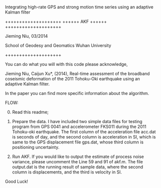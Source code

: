 Integrating high-rate GPS and strong motion time series using an adaptive Kalman filter

++++++++++++++++++++
++++++   AKF  ++++++
++++++++++++++++++++

Jieming Niu, 03/2014

School of Geodesy and Geomatics
Wuhan University

++++++++++++++++++++

You can do what you will with this code please acknowledge,

Jieming Niu, Caijun Xu*, (2014), Real-time assessment of the broadband coseismic deformation of the 2011 Tohoku-Oki earthquake using an adaptive Kalman filter.

In the paper you can find more specific information about the algorithm.

FLOW:

0. Read this readme;

1. Prepare the data. I have included two simple data files for testing program from GPS 0041 and accelerometer FKS011 during the 2011 Tohoku-oki earthquake. The first column of the acceleration file acc.dat is seconds of day, and the second column is acceleration in SI, which is same to the GPS displacement file gps.dat, whose third column is positioning uncertainty.

2. Run AKF. If you would like to output the estimate of process noise variance, please uncomment the Line 59 and 91 of akf.m. The file output.dat is the running result of sample data, where the second column is displacements, and the third is velocity in SI.

Good Luck! 
